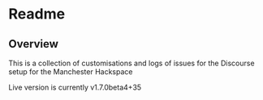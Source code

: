 # Readme

## Overview

This is a collection of customisations and logs of issues for the Discourse setup for the Manchester Hackspace

Live version is currently v1.7.0beta4+35